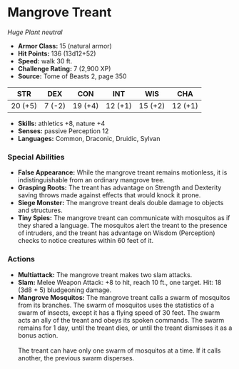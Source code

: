 # Mangrove Treant

*Huge* *Plant* *neutral*

- **Armor Class:** 15 (natural armor)
- **Hit Points:** 136 (13d12+52)
- **Speed:** walk 30 ft.
- **Challenge Rating:** 7 (2,900 XP)
- **Source:** Tome of Beasts 2, page 350

| STR | DEX | CON | INT | WIS | CHA |
| --- | --- | --- | --- | --- | --- |
| 20 (+5) | 7 (-2) | 19 (+4) | 12 (+1) | 15 (+2) | 12 (+1) |

- **Skills:** athletics +8, nature +4
- **Senses:** passive Perception 12
- **Languages:** Common, Draconic, Druidic, Sylvan

### Special Abilities

- **False Appearance:** While the mangrove treant remains motionless, it is indistinguishable from an ordinary mangrove tree.
- **Grasping Roots:** The treant has advantage on Strength and Dexterity saving throws made against effects that would knock it prone.
- **Siege Monster:** The mangrove treant deals double damage to objects and structures.
- **Tiny Spies:** The mangrove treant can communicate with mosquitos as if they shared a language. The mosquitos alert the treant to the presence of intruders, and the treant has advantage on Wisdom (Perception) checks to notice creatures within 60 feet of it.

### Actions

- **Multiattack:** The mangrove treant makes two slam attacks.
- **Slam:** Melee Weapon Attack: +8 to hit, reach 10 ft., one target. Hit: 18 (3d8 + 5) bludgeoning damage.
- **Mangrove Mosquitos:** The mangrove treant calls a swarm of mosquitos from its branches. The swarm of mosquitos uses the statistics of a swarm of insects, except it has a flying speed of 30 feet. The swarm acts an ally of the treant and obeys its spoken commands. The swarm remains for 1 day, until the treant dies, or until the treant dismisses it as a bonus action.<br><br>The treant can have only one swarm of mosquitos at a time. If it calls another, the previous swarm disperses.


